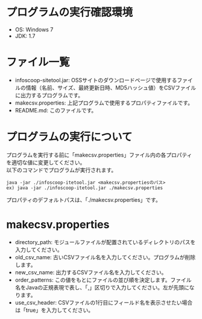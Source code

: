 # プログラムの実行確認環境

* OS: Windows 7
* JDK: 1.7

# ファイル一覧

* infoscoop-sitetool.jar: OSSサイトのダウンロードページで使用するファイルの情報（名前、サイズ、最終更新日時、MD5ハッシュ値）をCSVファイルに出力するプログラムです。
* makecsv.properties: 上記プログラムで使用するプロパティファイルです。
* README.md: このファイルです。


# プログラムの実行について

プログラムを実行する前に「makecsv.properties」ファイル内の各プロパティを適切な値に変更してください。  
以下のコマンドでプログラムが実行されます。

```
java -jar ./infoscoop-itetool.jar <makecsv.propertiesのパス>
ex) java -jar ./infoscoop-itetool.jar ./makecsv.properties
```

プロパティのデフォルトパスは、「./makecsv.properties」です。

# makecsv.properties

* directory_path: モジュールファイルが配置されているディレクトリのパスを入力してください。
* old_csv_name: 古いCSVファイル名を入力してください。プログラムが削除します。
* new_csv_name: 出力するCSVファイル名を入力してください。
* order_patterns: この値をもとにファイルの並び順を決定します。ファイル名をJavaの正規表現で表し、「,」区切りで入力してください。左が先頭になります。
* use_csv_header: CSVファイルの1行目にフィールド名を表示させたい場合は「true」を入力してください。
